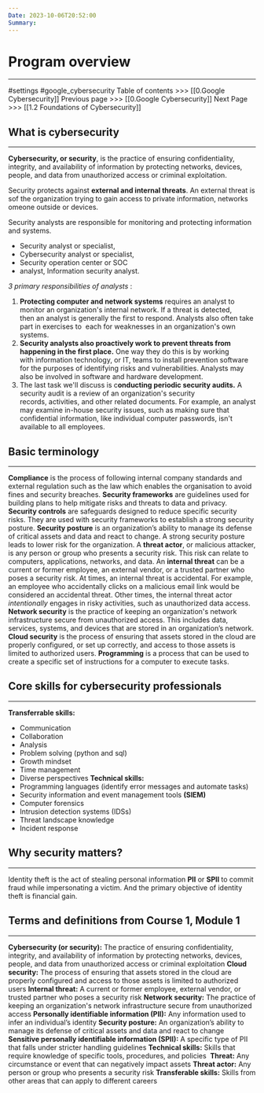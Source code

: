 ```yaml
---
Date: 2023-10-06T20:52:00
Summary:
---
```

# Program overview
---
#settings #google_cybersecurity 
Table of contents >>> [[0.Google Cybersecurity]]
Previous page >>> [[0.Google Cybersecurity]]
Next Page >>> [[1.2 Foundations of Cybersecurity]]

## What is cybersecurity
---
**Cybersecurity, or security**, is the practice of ensuring confidentiality, integrity, and availability of information by protecting networks, devices, people, and data from unauthorized access or criminal exploitation.

Security protects against **external and internal threats**. An external threat is sof the organization trying to gain access to private information, networks omeone outside or devices.

Security analysts are responsible for monitoring and protecting information and systems.
- Security analyst or specialist, 
- Cybersecurity analyst or specialist, 
- Security operation center or SOC 
- analyst, Information security analyst.

*3 primary responsibilities of analysts* :
1. **Protecting computer and network systems** requires an analyst to monitor an organization's internal network. If a threat is detected, then an analyst is generally the first to respond. Analysts also often take part in exercises to  each for weaknesses in an organization's own systems.
2. **Security analysts also proactively work to prevent threats from happening in the first place.** One way they do this is by working with information technology, or IT, teams to install prevention software for the purposes of identifying risks and vulnerabilities. Analysts may also be involved in software and hardware development.
3. The last task we'll discuss is c**onducting periodic security audits.** A security audit is a review of an organization's security records, activities, and other related documents. For example, an analyst may examine in-house security issues, such as making sure that confidential information, like individual computer passwords, isn't available to all employees.

## Basic terminology
---
**Compliance** is the process of following internal company standards and external regulation such as the law which enables the organisation to avoid fines and security breaches.
**Security frameworks** are guidelines used for building plans to help mitigate risks and threats to data and privacy.
**Security controls** are safeguards designed to reduce specific security risks. They are used with security frameworks to establish a strong security posture.
**Security posture** is an organization’s ability to manage its defense of critical assets and data and react to change. A strong security posture leads to lower risk for the organization.
A **threat actor**, or malicious attacker, is any person or group who presents a security risk. This risk can relate to computers, applications, networks, and data.
An **internal threat** can be a current or former employee, an external vendor, or a trusted partner who poses a security risk. At times, an internal threat is accidental. For example, an employee who accidentally clicks on a malicious email link would be considered an accidental threat. Other times, the internal threat actor _intentionally_ engages in risky activities, such as unauthorized data access.
**Network security** is the practice of keeping an organization's network infrastructure secure from unauthorized access. This includes data, services, systems, and devices that are stored in an organization’s network.
**Cloud security** is the process of ensuring that assets stored in the cloud are properly configured, or set up correctly, and access to those assets is limited to authorized users. 
**Programming** is a process that can be used to create a specific set of instructions for a computer to execute tasks.

## Core skills for cybersecurity professionals
---
**Transferrable skills:**
- Communication
- Collaboration
- Analysis
- Problem solving (python and sql)
- Growth mindset
- Time management
- Diverse perspectives
**Technical skills:**
- Programming languages (identify error messages and automate tasks)
- Security information and event management tools **(SIEM)**
- Computer forensics 
-  Intrusion detection systems (IDSs)
- Threat landscape knowledge
- Incident response

## Why security matters?
---
Identity theft is the act of stealing personal information **PII** or **SPII** to commit fraud while impersonating a victim. And the primary objective of identity theft is financial gain.

## **Terms and definitions from Course 1, Module 1**
---
**Cybersecurity (or security):** The practice of ensuring confidentiality, integrity, and availability of information by protecting networks, devices, people, and data from unauthorized access or criminal exploitation
**Cloud security:** The process of ensuring that assets stored in the cloud are properly configured and access to those assets is limited to authorized users
**Internal threat:** A current or former employee, external vendor, or trusted partner who poses a security risk
**Network security:** The practice of keeping an organization's network infrastructure secure from unauthorized access
**Personally identifiable information (PII):** Any information used to infer an individual’s identity
**Security posture:** An organization’s ability to manage its defense of critical assets and data and react to change
	**Sensitive personally identifiable information (SPII):** A specific type of PII that falls under stricter handling guidelines
**Technical skills:** Skills that require knowledge of specific tools, procedures, and policies 
**Threat:** Any circumstance or event that can negatively impact assets
**Threat actor:** Any person or group who presents a security risk
**Transferable skills:** Skills from other areas that can apply to different careers

